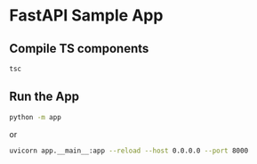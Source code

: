 # FastAPI Sample App

## Compile TS components

```bash
tsc
```

## Run the App

```bash
python -m app
```

or

```bash
uvicorn app.__main__:app --reload --host 0.0.0.0 --port 8000
```